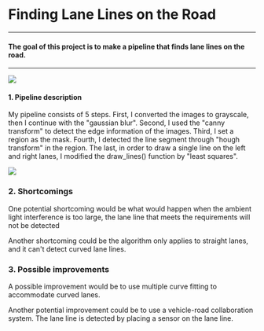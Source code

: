 # **Finding Lane Lines on the Road** 

---

#### The goal of this project is to make a pipeline that finds lane lines on the road. 

----------
![](https://i.imgur.com/HFS7vP0.jpg)

#### 1. Pipeline description
My pipeline consists of 5 steps.  First, I converted the images to grayscale, then I  continue with the "gaussian blur".  Second, I used the "canny transform" to detect the edge information of the images.  Third, I set a region as the mask.  Fourth, I detected the line segment through "hough transform" in the region.  The last, in order to draw a single line on the left and right lanes, I modified the draw_lines() function by "least squares".

![](https://i.imgur.com/1GReawP.jpg)

### 2. Shortcomings

One potential shortcoming would be what would happen when the ambient light interference is too large, the lane line that meets the requirements will not be detected

Another shortcoming could be the algorithm only applies to straight lanes, and it can't detect curved lane lines.

### 3.  Possible improvements

A possible improvement would be to use multiple curve fitting to accommodate curved lanes.

Another potential improvement could be to use a vehicle-road collaboration system. The lane line is detected by placing a sensor on the lane line.
